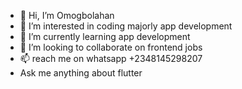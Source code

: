 - 👋 Hi, I’m Omogbolahan
- 👀 I’m interested in coding majorly app development
- 🌱 I’m currently learning app development
- 💞️ I’m looking to collaborate on frontend jobs
- 📫 reach me on whatsapp +2348145298207
- Ask me anything about flutter

<!---
gboliknow/gboliknow is a ✨ special ✨ repository because its `README.md` (this file) appears on your GitHub profile.
You can click the Preview link to take a look at your changes.
--->
